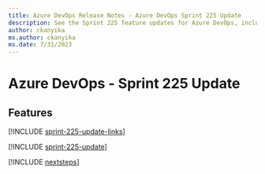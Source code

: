 ```yaml
---
title: Azure DevOps Release Notes - Azure DevOps Sprint 225 Update
description: See the Sprint 225 feature updates for Azure DevOps, including next steps.
author: ckanyika
ms.author: ckanyika
ms.date: 7/31/2023
---
```


# Azure DevOps - Sprint 225 Update

## Features

[!INCLUDE [sprint-225-update-links](../includes/general/sprint-225-update-links.md)]

[!INCLUDE [sprint-225-update](../includes/general/sprint-225-update.md)]

[!INCLUDE [nextsteps](../includes/nextsteps.md)]
